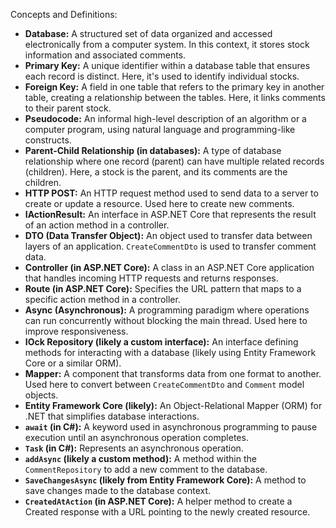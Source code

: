 Concepts and Definitions:

* **Database:** A structured set of data organized and accessed electronically from a computer system.  In this context, it stores stock information and associated comments.
* **Primary Key:** A unique identifier within a database table that ensures each record is distinct.  Here, it's used to identify individual stocks.
* **Foreign Key:** A field in one table that refers to the primary key in another table, creating a relationship between the tables.  Here, it links comments to their parent stock.
* **Pseudocode:** An informal high-level description of an algorithm or a computer program, using natural language and programming-like constructs.
* **Parent-Child Relationship (in databases):** A type of database relationship where one record (parent) can have multiple related records (children).  Here, a stock is the parent, and its comments are the children.
* **HTTP POST:** An HTTP request method used to send data to a server to create or update a resource.  Used here to create new comments.
* **IActionResult:** An interface in ASP.NET Core that represents the result of an action method in a controller.
* **DTO (Data Transfer Object):** An object used to transfer data between layers of an application.  `CreateCommentDto` is used to transfer comment data.
* **Controller (in ASP.NET Core):** A class in an ASP.NET Core application that handles incoming HTTP requests and returns responses.
* **Route (in ASP.NET Core):**  Specifies the URL pattern that maps to a specific action method in a controller.
* **Async (Asynchronous):**  A programming paradigm where operations can run concurrently without blocking the main thread.  Used here to improve responsiveness.
* **IOck Repository (likely a custom interface):**  An interface defining methods for interacting with a database (likely using Entity Framework Core or a similar ORM).
* **Mapper:** A component that transforms data from one format to another.  Used here to convert between `CreateCommentDto` and `Comment` model objects.
* **Entity Framework Core (likely):** An Object-Relational Mapper (ORM) for .NET that simplifies database interactions.
* **`await` (in C#):** A keyword used in asynchronous programming to pause execution until an asynchronous operation completes.
* **`Task` (in C#):** Represents an asynchronous operation.
* **`addAsync` (likely a custom method):** A method within the `CommentRepository` to add a new comment to the database.
* **`SaveChangesAsync` (likely from Entity Framework Core):** A method to save changes made to the database context.
* **`CreatedAtAction` (in ASP.NET Core):**  A helper method to create a Created response with a URL pointing to the newly created resource.